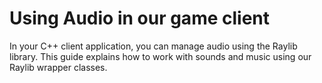 # Using Audio in our game client

In your C++ client application, you can manage audio using the Raylib library. This guide explains how to work with sounds and music using our Raylib wrapper classes.

